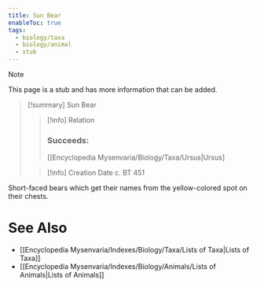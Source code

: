 ```yaml
---
title: Sun Bear
enableToc: true
tags:
  - biology/taxa
  - biology/animal
  - stub
---
```


> [!note]
> This page is a stub and has more information that can be added.

> [!summary] Sun Bear
> > [!info] Relation
> > ### Succeeds:
> > [[Encyclopedia Mysenvaria/Biology/Taxa/Ursus|Ursus]
>
> > [!info] Creation Date
> > c. BT 451

Short-faced bears which get their names from the yellow-colored spot on their chests.

# See Also
- [[Encyclopedia Mysenvaria/Indexes/Biology/Taxa/Lists of Taxa|Lists of Taxa]]
- [[Encyclopedia Mysenvaria/Indexes/Biology/Animals/Lists of Animals|Lists of Animals]]
